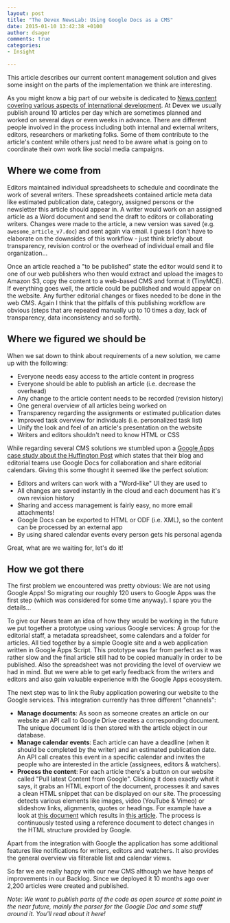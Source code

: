 ```yaml
---
layout: post
title: "The Devex NewsLab: Using Google Docs as a CMS"
date: 2015-01-10 13:42:38 +0100
author: dsager
comments: true
categories:
- Insight

---
```


This article describes our current content management solution and gives some insight on the parts of the implementation we think are interesting.

As you might know a big part of our website is dedicated to [News content covering various aspects of international development](https://www.devex.com/news).
At Devex we usually publish around 10 articles per day which are sometimes planned and worked on several days or even weeks in advance.
There are different people involved in the process including both internal and external writers, editors, researchers or marketing folks.
Some of them contribute to the article's content while others just need to be aware what is going on to coordinate their own work like social media campaigns.

<!-- more -->

## Where we come from

Editors maintained individual spreadsheets to schedule and coordinate the work of several writers.
These spreadsheets contained article meta data like estimated publication date, category, assigned persons or the newsletter this article should appear in.
A writer would work on an assigned article as a Word document and send the draft to editors or collaborating writers.
Changes were made to the article, a new version was saved (e.g. `awesome_article_v7.doc`) and sent again via email.
I guess I don't have to elaborate on the downsides of this workflow - just think briefly about transparency, revision control or the overhead of individual email and file organization...

Once an article reached a "to be published" state the editor would send it to one of our web publishers who then would extract and upload the images to Amazon S3, copy the content to a web-based CMS and format it (TinyMCE).
If everything goes well, the article could be published and would appear on the website.
Any further editorial changes or fixes needed to be done in the web CMS.
Again I think that the pitfalls of this publishing workflow are obvious (steps that are repeated manually up to 10 times a day, lack of transparency, data inconsistency and so forth).

## Where we figured we should be

When we sat down to think about requirements of a new solution, we came up with the following:

- Everyone needs easy access to the article content in progress
- Everyone should be able to publish an article (i.e. decrease the overhead)
- Any change to the article content needs to be recorded (revision history)
- One general overview of all articles being worked on
- Transparency regarding the assignments or estimated publication dates
- Improved task overview for individuals (i.e. personalized task list)
- Unify the look and feel of an article's presentation on the website
- Writers and editors shouldn't need to know HTML or CSS

While regarding several CMS solutions we stumbled upon a
[Google Apps case study about the Huffington Post](https://docs.google.com/fileview?id=0B5Y-fwYJF2hLNzM5ZTIwODMtNzgwOS00MzYyLWE0MTYtMDJlNTBjYjZmMzMy)
which states that their blog and editorial teams use Google Docs for collaboration and share editorial calendars.
Giving this some thought it seemed like the perfect solution:

- Editors and writers can work with a "Word-like" UI they are used to
- All changes are saved instantly in the cloud and each document has it's own revision history
- Sharing and access management is fairly easy, no more email attachments!
- Google Docs can be exported to HTML or ODF (i.e. XML), so the content can be processed by an external app
- By using shared calendar events every person gets his personal agenda

Great, what are we waiting for, let's do it!

## How we got there

The first problem we encountered was pretty obvious: We are not using Google Apps!
So migrating our roughly 120 users to Google Apps was the first step (which was considered for some time anyway).
I spare you the details...

To give our News team an idea of how they would be working in the future we put together a prototype using various Google services:
A group for the editorial staff, a metadata spreadsheet, some calendars and a folder for articles.
All tied together by a simple Google site and a web application written in Google Apps Script.
This prototype was far from perfect as it was rather slow and the final article still had to be copied manually in order to be published.
Also the spreadsheet was not providing the level of overview we had in mind.
But we were able to get early feedback from the writers and editors and also gain valuable experience with the Google Apps ecosystem.

The next step was to link the Ruby application powering our website to the Google services.
This integration currently has three different "channels":

- **Manage documents**: As soon as someone creates an article on our website an API call to Google Drive creates a corresponding document.
  The unique document Id is then stored with the article object in our database.
- **Manage calendar events**: Each article can have a deadline (when it should be completed by the writer) and an estimated publication date.
  An API call creates this event in a specific calendar and invites the people who are interested in the article (assignees, editors & watchers).
- **Process the content**: For each article there's a button on our website called "Pull latest Content from Google".
  Clicking it does exactly what it says, it grabs an HTML export of the document, processes it and saves a clean HTML snippet that can be displayed on our site.
  The processing detects various elements like images, video (YouTube & Vimeo) or slideshow links, alignments, quotes or headings.
  For example have a look at [this document](https://docs.google.com/document/d/10pXRPT9J4VzvfdR5vSj4-NJWfHVRwkGAdSn7S4Ew-xQ/edit?usp=sharing) which results in [this article](https://www.devex.com/news/kennedy-johnson-and-the-early-years-83339).
  The process is continuously tested using a reference document to detect changes in the HTML structure provided by Google.

Apart from the integration with Google the application has some additional features like notifications for writers, editors and watchers.
It also provides the general overview via filterable list and calendar views.

So far we are really happy with our new CMS although we have heaps of improvements in our Backlog.
Since we deployed it 10 months ago over 2,200 articles were created and published.

*Note: We want to publish parts of the code as open source at some point in the near future, mainly the parser for the Google Doc and some stuff around it. You'll read about it here!*
